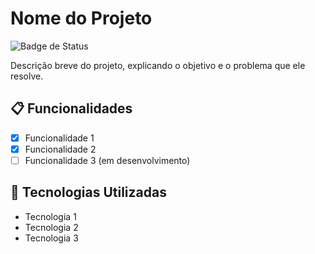 # Nome do Projeto

![Badge de Status](https://img.shields.io/badge/Status-Em%20Desenvolvimento-green)

Descrição breve do projeto, explicando o objetivo e o problema que ele resolve.

## 📋 Funcionalidades

- [x] Funcionalidade 1
- [x] Funcionalidade 2
- [ ] Funcionalidade 3 (em desenvolvimento)

## 🚀 Tecnologias Utilizadas

- Tecnologia 1
- Tecnologia 2
- Tecnologia 3
